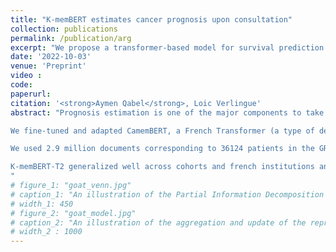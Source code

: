 ```yaml
---
title: "K-memBERT estimates cancer prognosis upon consultation"
collection: publications
permalink: /publication/arg
excerpt: "We propose a transformer-based model for survival prediction. [Read More](https://ayoumen.github.io/publication/arg)"
date: '2022-10-03'
venue: 'Preprint'
video : 
code: 
paperurl: 
citation: '<strong>Aymen Qabel</strong>, Loic Verlingue'
abstract: "Prognosis estimation is one of the major components to take into account to guide therapeutic strategy of patients with cancer. Various data types have been used for prognostic estimation of patients affected by cancer but clinical documents have been under evaluated for this task, although it is the basic working material for physicians.

We fine-tuned and adapted CamemBERT, a French Transformer (a type of deep learning model for free text data), to predict the time to death of patients from Gustave Roussy Cancer Center (GR). Training, validation and test sets followed an 88-02-10 random split rule on individual patients. We introduced three different workflows evaluated on the validation set: (1) K-memBERT-base that takes one single document as input, (2) K-memBERT-conflation that aggregates multiple K-memBERT-base predictions with conflation, and (3) K-memBERT-T2 that stacks two transformers architecture to input a sequence of medical reports. CamemBERT-base and a Random Forest model were used as control. We then externally tested the performance of the best model on a cohort of patients of the Centre Léon Bérard (CLB). 

We used 2.9 million documents corresponding to 36124 patients in the GR cohort and 143k documents corresponding to 17633 patients in the CLB cohort. K-memBERT-T2 outperformed the other models and reached a Pearson correlation of 0.655 between the true and predicted survival on the GR test cohort and of 0.622 for the CLB external test cohort. The binary survival prediction AUC at 3 months was 0.852, at 1 year 0.817, and at mean survival (701 days) 0.827 for the GR test cohort and 0.875, 0.806 and 0.789 for the CLB cohort. K-memBERT-T2 had better prognostic performance than the performance status of patients, independently of this information. The errors were tempered by concomitant low confidence predictions, and K-memBERT-T2 comes with the interpretation of medical words importance on patients predicted survival.

K-memBERT-T2 generalized well across cohorts and french institutions and has competitive prognostic performances compared to models using other input data types, routine scores and cancer specialists, with the fastest and easiest implementation overall.
"
# figure_1: "goat_venn.jpg"
# caption_1: "An illustration of the Partial Information Decomposition for the case of one central node and two neighbors. The blue and the red circle represent the mutual information provided by the two neighbors about the central node. Each of these mutual information terms contains two atomic parts: $I(u:v_1)$ consists of the unique information in the $v_1$ neighbor $(U_{v_1}$, blue patch) and the information shared with $v_2$ neighbor ($R$, purple patch). Similarly, $I(u:v_2)$ consists of the unique information in $v_2$ neighbor ($U_{v_2}$, red patch) and again the shared information $R$.  The joint mutual information $I(u : v_1,v_2)$ is represented by the yellow box encompassing the inner two circles. $I(u : v_1,v_2)$ consists of four elements: the unique information in $v_1$ neighbor, the unique information in $v_2$ neighbor, the redundant information among the two neighbors and additionally the synergistic information, $I(u : v_1,v_2) = U_{v_1} + U_{v_2} + R + S $" 
# width_1: 450
# figure_2: "goat_model.jpg"
# caption_2: "An illustration of the aggregation and update of the representation of node $v_i$ using a GOAT layer.<br> A self-attention mechanism is used in order to obtain a ranking between the nodes of the neighborhood and then the ordered neighborhood is given as input into a sequence model (LSTM) to produce the updated representation of node $v_i$."
# width_2 : 1000
---
```

